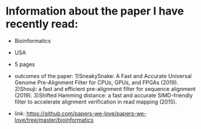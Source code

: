 # Information about the paper I have recently read:
* Bioinformatics

* USA 
* 5 pages

* outcomes of the paper:
1)SneakySnake: A Fast and Accurate Universal Genome Pre-Alignment Filter for CPUs, GPUs, and FPGAs (2019).
2)Shouji: a fast and efficient pre-alignment filter for sequence alignment (2019).
3)Shifted Hamming distance: a fast and accurate SIMD-friendly filter to accelerate alignment verification in read mapping (2015).

* link: https://github.com/papers-we-love/papers-we-love/tree/master/bioinformatics
